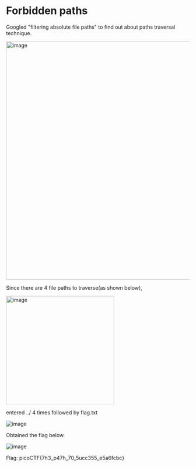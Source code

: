 # Forbidden paths

Googled "filtering absolute file paths" to find out about paths traversal technique.

<img width="651" alt="image" src="https://github.com/MM1479/pico-ctf/assets/148882111/43cce81c-a9cc-4dc9-bf5e-c9989d5ec0b2">

Since there are 4 file paths to traverse(as shown below),

<img width="296" alt="image" src="https://github.com/MM1479/picoCTF/assets/148882111/32b668b6-33b8-491c-bd2a-df48a6f0d504">

entered ../ 4 times followed by flag.txt

![image](https://github.com/MM1479/pico-ctf/assets/148882111/73681786-61c0-4db9-8774-846a6317b47d)

Obtained the flag below.

![image](https://github.com/MM1479/pico-ctf/assets/148882111/d8b9cc4d-3ad6-43ef-b768-f9fb6a3608d6)

Flag: picoCTF{7h3_p47h_70_5ucc355_e5a6fcbc}
